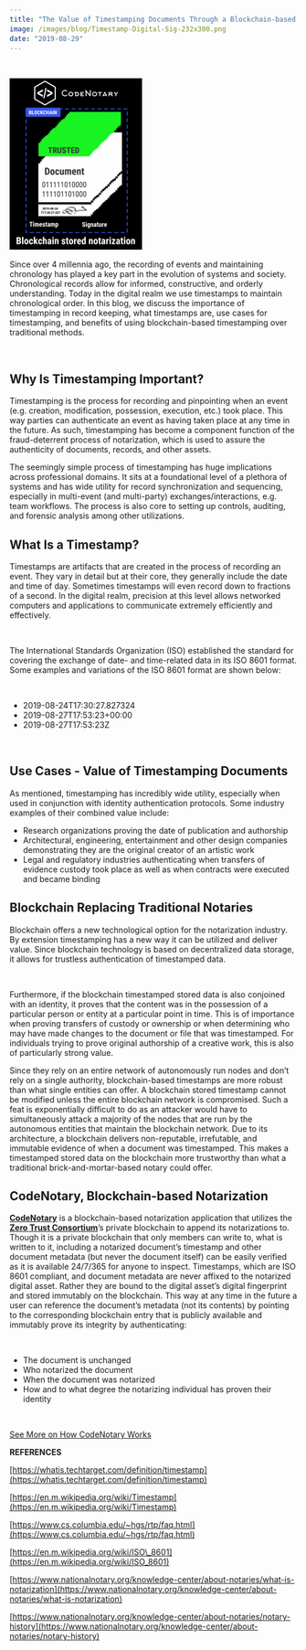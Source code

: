 ```yaml
---
title: "The Value of Timestamping Documents Through a Blockchain-based Notary"
image: /images/blog/Timestamp-Digital-Sig-232x300.png
date: "2019-08-29"
---
```


 

![Timestamp & Digital Sig](/images/blog/Timestamp-Digital-Sig-232x300.png)

Since over 4 millennia ago, the recording of events and maintaining chronology has played a key part in the evolution of systems and society. Chronological records allow for informed, constructive, and orderly understanding. Today in the digital realm we use timestamps to maintain chronological order. In this blog, we discuss the importance of timestamping in record keeping, what timestamps are, use cases for timestamping, and benefits of using blockchain-based timestamping over traditional methods. 

 

## **Why Is Timestamping Important?**

Timestamping is the process for recording and pinpointing when an event (e.g. creation, modification, possession, execution, etc.) took place. This way parties can authenticate an event as having taken place at any time in the future. As such, timestamping has become a component function of the fraud-deterrent process of notarization, which is used to assure the authenticity of documents, records, and other assets.

 

The seemingly simple process of timestamping has huge implications across professional domains. It sits at a foundational level of a plethora of systems and has wide utility for record synchronization and sequencing, especially in multi-event (and multi-party) exchanges/interactions, e.g. team workflows. The process is also core to setting up controls, auditing, and forensic analysis among other utilizations. 

 

## **What Is a Timestamp?**

Timestamps are artifacts that are created in the process of recording an event. They vary in detail but at their core, they generally include the date and time of day. Sometimes timestamps will even record down to fractions of a second. In the digital realm, precision at this level allows networked computers and applications to communicate extremely efficiently and effectively. 

 

The International Standards Organization (ISO) established the standard for covering the exchange of date- and time-related data in its ISO 8601 format. Some examples and variations of the ISO 8601 format are shown below:

 

- 2019-08-24T17:30:27.827324
- 2019-08-27T17:53:23+00:00
- 2019-08-27T17:53:23Z

 

## **Use Cases - Value of Timestamping Documents** 

As mentioned, timestamping has incredibly wide utility, especially when used in conjunction with identity authentication protocols. Some industry examples of their combined value include:

 

- Research organizations proving the date of publication and authorship
- Architectural, engineering, entertainment and other design companies demonstrating they are the original creator of an artistic work 
- Legal and regulatory industries authenticating when transfers of evidence custody took place as well as when contracts were executed and became binding

 

## **Blockchain Replacing Traditional Notaries**

Blockchain offers a new technological option for the notarization industry. By extension timestamping has a new way it can be utilized and deliver value. Since blockchain technology is based on decentralized data storage, it allows for trustless authentication of timestamped data. 

 

Furthermore, if the blockchain timestamped stored data is also conjoined with an identity, it proves that the content was in the possession of a particular person or entity at a particular point in time. This is of importance when proving transfers of custody or ownership or when determining who may have made changes to the document or file that was timestamped. For individuals trying to prove original authorship of a creative work, this is also of particularly strong value.

 

Since they rely on an entire network of autonomously run nodes and don’t rely on a single authority, blockchain-based timestamps are more robust than what single entities can offer. A blockchain stored timestamp cannot be modified unless the entire blockchain network is compromised. Such a feat is exponentially difficult to do as an attacker would have to simultaneously attack a majority of the nodes that are run by the autonomous entities that maintain the blockchain network. Due to its architecture, a blockchain delivers non-reputable, irrefutable, and immutable evidence of when a document was timestamped. This makes a timestamped stored data on the blockchain more trustworthy than what a traditional brick-and-mortar-based notary could offer. 

 

## **CodeNotary, Blockchain-based Notarization**

[**CodeNotary**](https://www.codenotary.io/) is a blockchain-based notarization application that utilizes the **[Zero Trust Consortium](https://zerotrustconsortium.org/)**’s private blockchain to append its notarizations to. Though it is a private blockchain that only members can write to, what is written to it, including a notarized document’s timestamp and other document metadata (but never the document itself) can be easily verified as it is available 24/7/365 for anyone to inspect. Timestamps, which are ISO 8601 compliant, and document metadata are never affixed to the notarized digital asset. Rather they are bound to the digital asset’s digital fingerprint and stored immutably on the blockchain. This way at any time in the future a user can reference the document’s metadata (not its contents) by pointing to the corresponding blockchain entry that is publicly available and immutably prove its integrity by authenticating:

 

- The document is unchanged 
- Who notarized the document
- When the document was notarized
- How and to what degree the notarizing individual has proven their identity

 

 

[See More on How CodeNotary Works](https://codenotary.com/products/ci-cd)

 

 

 

**REFERENCES**

[https://whatis.techtarget.com/definition/timestamp](https://whatis.techtarget.com/definition/timestamp)

[https://en.m.wikipedia.org/wiki/Timestamp](https://en.m.wikipedia.org/wiki/Timestamp)

[https://www.cs.columbia.edu/~hgs/rtp/faq.html](https://www.cs.columbia.edu/~hgs/rtp/faq.html)

[https://en.m.wikipedia.org/wiki/ISO\_8601](https://en.m.wikipedia.org/wiki/ISO_8601)

[https://www.nationalnotary.org/knowledge-center/about-notaries/what-is-notarization](https://www.nationalnotary.org/knowledge-center/about-notaries/what-is-notarization)

[https://www.nationalnotary.org/knowledge-center/about-notaries/notary-history](https://www.nationalnotary.org/knowledge-center/about-notaries/notary-history)
